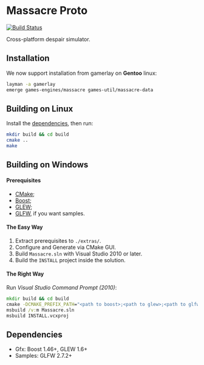 Massacre Proto
==============

[![Build Status](https://travis-ci.org/Dark-Confidant/Massacre.png)](https://travis-ci.org/Dark-Confidant/Massacre)

Cross-platform despair simulator.

Installation
------------

We now support installation from gamerlay on **Gentoo** linux:

```bash
layman -a gamerlay
emerge games-engines/massacre games-util/massacre-data
```

Building on Linux
-----------------

Install the [dependencies](#dependencies), then run:

```bash
mkdir build && cd build
cmake ..
make
```

Building on Windows
-------------------

#### Prerequisites

* [CMake](http://www.cmake.org/cmake/resources/software.html);
* [Boost](http://boost.org/users/download/);
* [GLEW](http://glew.sourceforge.net/);
* [GLFW](http://glfw.org/download.html), if you want samples.


#### The Easy Way

1. Extract prerequisites to `./extras/`.
2. Configure and Generate via CMake GUI.
3. Build `Massacre.sln` with Visual Studio 2010 or later.
4. Build the `INSTALL` project inside the solution.

#### The Right Way

Run *Visual Studio Command Prompt (2010)*:

```cmd
mkdir build && cd build
cmake -DCMAKE_PREFIX_PATH="<path to boost>;<path to glew>;<path to glfw>" ..
msbuild /v:m Massacre.sln
msbuild INSTALL.vcxproj
```

Dependencies
------------

- Gfx: Boost 1.46+, GLEW 1.6+
- Samples: GLFW 2.7.2+
